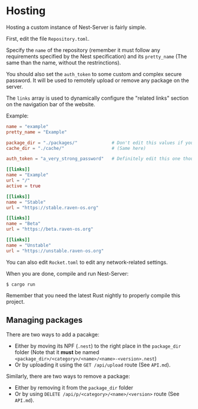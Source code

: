 # Hosting

Hosting a custom instance of Nest-Server is fairly simple.

First, edit the file `Repository.toml`.

Specify the `name` of the repository (remember it must follow any requirements specified by the Nest specification) and its `pretty_name` (The same than the name, without the restrinctions).

You should also set the `auth_token` to some custom and complex secure password. It will be used to remotely upload or remove any package on the server.

The `links` array is used to dynamically configure the "related links" section on the navigation bar of the website.

Example:

```toml
name = "example"
pretty_name = "Example"

package_dir = "./packages/"             # Don't edit this values if you are unsure of what you are doing
cache_dir = "./cache/"                  # (Same here)

auth_token = "a_very_strong_password"   # Definitely edit this one though!

[[links]]
name = "Example"
url = "/"
active = true

[[links]]
name = "Stable"
url = "https://stable.raven-os.org"

[[links]]
name = "Beta"
url = "https://beta.raven-os.org"

[[links]]
name = "Unstable"
url = "https://unstable.raven-os.org"
```

You can also edit `Rocket.toml` to edit any network-related settings.


When you are done, compile and run Nest-Server:

```shell
$ cargo run
```

Remember that you need the latest Rust nightly to properly compile this project.

## Managing packages

There are two ways to add a pacakge:

  * Either by moving its NPF (`.nest`) to the right place in the `package_dir` folder (Note that it **must** be named `<package_dir>/<category>/<name>/<name>-<version>.nest`)
  * Or by uploading it using the `GET /api/upload` route (See `API.md`).

Similarly, there are two ways to remove a package:

  * Either by removing it from the `package_dir` folder
  * Or by using `DELETE /api/p/<category>/<name>/<version>` route (See `API.md`).
